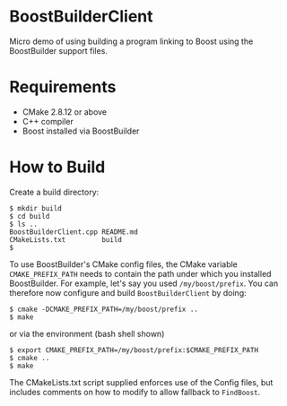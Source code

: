 BoostBuilderClient
==================
Micro demo of using building a program linking to Boost using the
BoostBuilder support files.

Requirements
============
- CMake 2.8.12 or above
- C++ compiler
- Boost installed via BoostBuilder

How to Build
============
Create a build directory:

```
$ mkdir build
$ cd build
$ ls ..
BoostBuilderClient.cpp README.md
CMakeLists.txt         build
$
```

To use BoostBuilder's CMake config files, the CMake variable 
`CMAKE_PREFIX_PATH` needs to contain the path under which you installed
BoostBuilder. For example, let's say you used `/my/boost/prefix`.
You can therefore now configure and build `BoostBuilderClient` by
doing:

```
$ cmake -DCMAKE_PREFIX_PATH=/my/boost/prefix ..
$ make
```

or via the environment (bash shell shown)

```
$ export CMAKE_PREFIX_PATH=/my/boost/prefix:$CMAKE_PREFIX_PATH
$ cmake ..
$ make
```

The CMakeLists.txt script supplied enforces use of the Config files,
but includes comments on how to modify to allow fallback to `FindBoost`.

